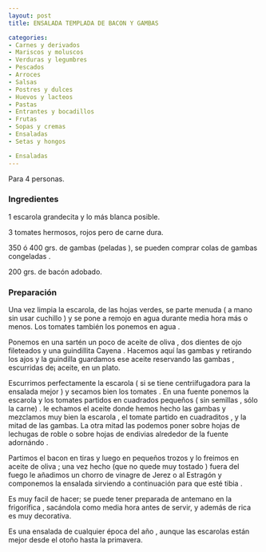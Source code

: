 ```yaml
---
layout: post
title: ENSALADA TEMPLADA DE BACON Y GAMBAS

categories:
- Carnes y derivados
- Mariscos y moluscos
- Verduras y legumbres
- Pescados
- Arroces
- Salsas
- Postres y dulces
- Huevos y lacteos
- Pastas
- Entrantes y bocadillos
- Frutas
- Sopas y cremas
- Ensaladas
- Setas y hongos

- Ensaladas
---
```

Para 4 personas.

<h3>Ingredientes</h3>
1 escarola grandecita y lo más blanca posible.

3 tomates hermosos, rojos pero de carne dura.

350 ó 400 grs. de gambas (peladas ), se pueden comprar colas de gambas congeladas .

200 grs. de bacón adobado.

<h3>Preparación</h3>
Una vez limpia la escarola, de las hojas verdes, se parte menuda ( a mano sin usar cuchillo ) y se pone a remojo en agua durante media hora más o menos. Los tomates también los ponemos en agua .

Ponemos en una sartén un poco de aceite de oliva , dos dientes de ojo fileteados y una guindillita Cayena . Hacemos aquí las gambas y retirando los ajos y la guindilla guardamos ese aceite reservando las gambas , escurridas de&iexcl; aceite, en un plato.

Escurrimos perfectamente la escarola ( si se tiene centriífugadora para la ensalada mejor ) y secamos bien los tomates . En una fuente ponemos la escarola y los tomates partidos en cuadrados pequeños ( sin semillas , sólo la carne) . le echamos el aceite donde hemos hecho las gambas y mezclamos muy bien la escarola , el tomate partido en cuadraditos , y la mitad de las gambas. La otra mitad las podemos poner sobre hojas de lechugas de roble o sobre hojas de endivias alrededor de la fuente adornándo .

Partimos el bacon en tiras y luego en pequeños trozos y lo freimos en aceite de oliva ; una vez hecho (que no quede muy tostado ) fuera del fuego le añadimos un chorro de vinagre de Jerez o al Estragón y componemos la ensalada sirviendo a continuación para que esté tibia .

Es muy facil de hacer; se puede tener preparada de antemano en la frigorífica , sacándola como media hora antes de servir, y además de rica es muy decorativa.

Es una ensalada de cualquier época del año , aunque las escarolas están mejor desde el otoño hasta la primavera.

